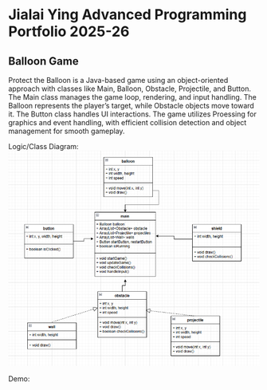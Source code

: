 # Jialai Ying Advanced Programming Portfolio 2025-26
## Balloon Game
Protect the Balloon is a Java-based game using an object-oriented approach with classes like Main, Balloon, Obstacle, Projectile, and Button. The Main class manages the game loop, rendering, and input handling. The Balloon represents the player’s target, while Obstacle objects move toward it. The Button class handles UI interactions. The game utilizes Proessing for graphics and event handling, with efficient collision detection and object management for smooth gameplay.

Logic/Class Diagram:
![](https://github.com/JialaiY/advanceprogrammingportfolio/blob/main/images/class%20diagram.png?raw=true)

Demo:
